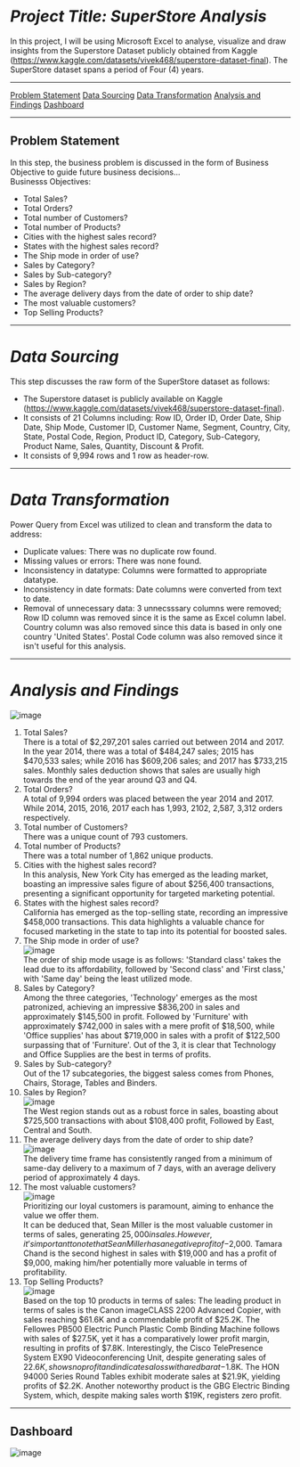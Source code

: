 
# *Project Title: SuperStore Analysis*
In this project, I will be using Microsoft Excel to analyse, visualize and draw insights from the Superstore Dataset publicly obtained from Kaggle (https://www.kaggle.com/datasets/vivek468/superstore-dataset-final). The SuperStore dataset spans a period of Four (4) years.


-----------------------------------

[Problem Statement](#Problem-Statement)
[Data Sourcing](#Data-Sourcing)
[Data Transformation](#Data-Transformation)
[Analysis and Findings](#Analysis-and-Findings)
[Dashboard](#Dashboard)

------------------------------------
## Problem Statement
In this step, the business problem is discussed in the form of Business Objective to guide future business decisions...  
Businesss Objectives:  
* Total Sales?  
* Total Orders?  
* Total number of Customers?  
* Total number of Products?  
* Cities with the highest sales record?  
* States with the highest sales record?  
* The Ship mode in order of use?  
* Sales by Category?   
* Sales by Sub-category?
* Sales by Region? 
* The average delivery days from the date of order to ship date?  
* The most valuable customers?
* Top Selling Products?

------------------------------------
# *Data Sourcing*
This step discusses the raw form of the SuperStore dataset as follows:  
* The Superstore dataset is publicly available on Kaggle (https://www.kaggle.com/datasets/vivek468/superstore-dataset-final).  
* It consists of 21 Columns including: Row ID,	Order ID,	Order Date,	Ship Date,	Ship Mode,	Customer ID,	Customer Name,	Segment,	Country,	City,	State,	Postal Code,	Region,	Product ID,	Category,	Sub-Category,	Product Name,	Sales,	Quantity,	Discount &	Profit.
* It consists of 9,994 rows and 1 row as header-row.

------------------------------------
# *Data Transformation*
Power Query from Excel was utilized to clean and transform the data to address:  
* Duplicate values: There was no duplicate row found.
* Missing values or errors: There was none found.
* Inconsistency in datatype: Columns were formatted to appropriate datatype.
* Inconsistency in date formats: Date columns were converted from text to date.
* Removal of unnecessary data: 3 unnecsssary columns were removed; Row ID column was removed since it is the same as Excel column label. Country column was also removed since this data is based in only one country 'United States'. Postal Code column was also removed since it isn't useful for this analysis.

-------------------------------------

# *Analysis and Findings*  
![image](https://github.com/Musabdullahi/DA-Stuffs/assets/99256919/84775fde-9640-4a74-aa4c-79f7adb3207c)
1. Total Sales?  
    There is a total of $2,297,201 sales carried out between 2014 and 2017. In the year 2014, there was a total of $484,247 sales; 2015 has $470,533 sales; while 2016 has $609,206           sales; and 2017 has $733,215 sales.
    Monthly sales deduction shows that sales are usually high towards the end of the year around Q3 and Q4.
2. Total Orders?  
    A total of 9,994 orders was placed between the year 2014 and 2017. While 2014, 2015, 2016, 2017 each has 1,993, 2102, 2,587, 3,312 orders respectively.
3. Total number of Customers?  
    There was a unique count of 793 customers.
4. Total number of Products?  
    There was a total number of 1,862 unique products.  
5. Cities with the highest sales record?  
    In this analysis, New York City has emerged as the leading market, boasting an impressive sales figure of about $256,400 transactions, presenting a significant opportunity for           targeted marketing potential.
6. States with the highest sales record?  
    California has emerged as the top-selling state, recording an impressive $458,000 transactions. This data highlights a valuable chance for focused marketing in the state to tap into     its potential for boosted sales.
7. The Ship mode in order of use?  
    ![image](https://github.com/Musabdullahi/DA-Stuffs/assets/99256919/45930b2c-b360-41ab-b59d-fb63efe4924a)  
   The order of ship mode usage is as follows: 'Standard class' takes the lead due to its affordability, followed by 'Second class' and 'First class,' with 'Same day' being the least       utilized mode.
8. Sales by Category?  
    Among the three categories, 'Technology' emerges as the most patronized, achieving an impressive $836,200 in sales and approximately $145,500 in profit. Followed by 'Furniture' with     approximately $742,000 in sales with a mere profit of $18,500, while 'Office supplies' has about $719,000 in sales with a profit of $122,500 surpassing that of 'Furniture'. Out of       the 3, it is clear that Technology and Office Supplies are the best in terms of profits. 
9. Sales by Sub-category?  
    Out of the 17 subcategories, the biggest saless comes from Phones, Chairs, Storage, Tables and Binders.
10. Sales by Region?  
    ![image](https://github.com/Musabdullahi/DA-Stuffs/assets/99256919/31339af8-158b-4dec-8ab6-0fa45a4d1d13)  
    The West region stands out as a robust force in sales, boasting about $725,500 transactions with about $108,400 profit, Followed by East, Central and South.
11. The average delivery days from the date of order to ship date?  
    ![image](https://github.com/Musabdullahi/DA-Stuffs/assets/99256919/dfdce797-baf7-487e-91ee-fbea29a0eb95)  
    The delivery time frame has consistently ranged from a minimum of same-day delivery to a maximum of 7 days, with an average delivery period of approximately 4 days.
12. The most valuable customers?  
    ![image](https://github.com/Musabdullahi/DA-Stuffs/assets/99256919/19d0e24a-bb8a-4e05-8d81-7711c07f89d3)  
    Prioritizing our loyal customers is paramount, aiming to enhance the value we offer them.  
    It can be deduced that, Sean Miller is the most valuable customer in terms of sales, generating $25,000 in sales. However, it’s important to note that Sean Miller has a negative         profit of -$2,000. Tamara Chand is the second highest in sales with $19,000 and has a profit of $9,000, making him/her potentially more valuable in terms of profitability.
13. Top Selling Products?  
    ![image](https://github.com/Musabdullahi/DA-Stuffs/assets/99256919/cb52899a-c459-40e4-b2c0-91da3959fd9f)  
    Based on the top 10 products in terms of sales: The leading product in terms of sales is the Canon imageCLASS 2200 Advanced Copier, with sales reaching $61.6K and a commendable profit of $25.2K. The Fellowes PB500 Electric Punch Plastic Comb Binding Machine follows with sales of $27.5K, yet it has a comparatively lower profit margin, resulting in profits of $7.8K. Interestingly, the Cisco TelePresence System EX90 Videoconferencing Unit, despite generating sales of $22.6K, shows no profit and indicates a loss with a red bar at -$1.8K. The HON 94000 Series Round Tables exhibit moderate sales at $21.9K, yielding profits of $2.2K. Another noteworthy product is the GBG Electric Binding System, which, despite making sales worth $19K, registers zero profit.

------------------------------------
## Dashboard
![image](https://github.com/user-attachments/assets/2eac4387-e2ff-4085-9880-670347e360ce)


